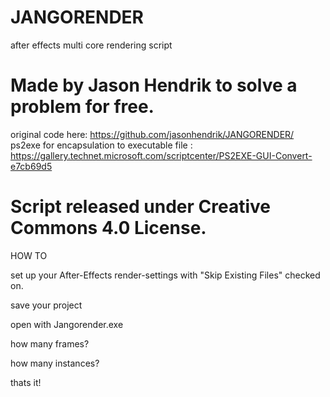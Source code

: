 # JANGORENDER
after effects multi core rendering script

# Made by Jason Hendrik to solve a problem for free.
original code here: https://github.com/jasonhendrik/JANGORENDER/
ps2exe for encapsulation to executable file : https://gallery.technet.microsoft.com/scriptcenter/PS2EXE-GUI-Convert-e7cb69d5

# Script released under Creative Commons 4.0 License.

HOW TO

set up your After-Effects render-settings with "Skip Existing Files" checked on.

save your project

open with Jangorender.exe

how many frames?

how many instances?

thats it!
